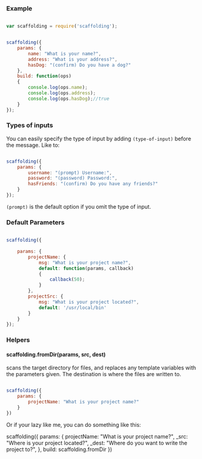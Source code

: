 ### Example

```javascript

var scaffolding = require('scaffolding');


scaffolding({
	params: {
		name: "What is your name?",
		address: "What is your address?",
		hasDog: "(confirm) Do you have a dog?"
	},
	build: function(ops)
	{
		console.log(ops.name);
		console.log(ops.address);
		console.log(ops.hasDog);//true
	}
});

````

### Types of inputs

You can easily specify the type of input by adding `(type-of-input)` before the message. Like to:

````javascript

scaffolding({
	params: {
		username: "(prompt) Username:",
		password: "(password) Password:",
		hasFriends: "(confirm) Do you have any friends?"
	}
});

````

`(prompt)` is the default option if you omit the type of input.


### Default Parameters

````javascript

scaffolding({
	
	params: {
		projectName: {
			msg: "What is your project name?",
			default: function(params, callback)
			{
				callback(50);
			}
		},
		projectSrc: {
			msg: "What is your project located?",
			default: '/usr/local/bin'
		}
	}
});

````

### Helpers

#### scaffolding.fromDir(params, src, dest)

scans the target directory for files, and replaces any template variables with the parameters given. The destination is where the files are written to.

````javascript

scaffolding({
	params: {
		projectName: "What is your project name?"
	}
})

````

Or if your lazy like me, you can do something like this:


scaffolding({
	params: {
		projectName: "What is your project name?",
		_src: "Where is your project located?",
		_dest: "Where do you want to write the project to?",
	},
	build: scaffolding.fromDir
})


